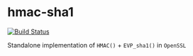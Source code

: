 hmac-sha1
=========

[![Build Status](https://travis-ci.org/Akagi201/hmac-sha1.svg)](https://travis-ci.org/Akagi201/hmac-sha1)

Standalone implementation of `HMAC()` + `EVP_sha1()` in `OpenSSL`
